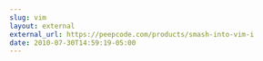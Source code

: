 ```yaml
---
slug: vim
layout: external
external_url: https://peepcode.com/products/smash-into-vim-i
date: 2010-07-30T14:59:19-05:00
---
```

